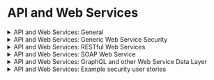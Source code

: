 # API and Web Services

<details>
  <summary>
    API and Web Services: General
  </summary>
  
* Ensure that adequate authentication, session management, and authorization of all web services are in place.
* Validate all parameters that transit from a lower to higher trust level.
* Design in effective security controls for all API types, including cloud and serverless APIs.
</details>

<details>
  <summary>
    API and Web Services: Generic Web Service Security
  </summary>
  
* Use the same encodings and parsers across all application components to avoid parsing attacks that exploit different parsing behavior.
* Limit access to administration and management functions to authorized administrators.
* Verify API URLs do not expose sensitive information, such as the API key, session tokens etc.
* Make authorization decisions at the URI (enforced at the controller or router) and at the resource level (enforced by model-based permissions).
* Reject requests containing unexpected or missing content types with appropriate headers (HTTP response 406 Unacceptable or 415 Unsupported Media Type).
</details>

<details>
  <summary>
    API and Web Services: RESTful Web Services
  </summary>
  
* Disable RESTful HTTP methods that are not valid for the user or action (e.g. DELETE or PUT on protected resources).
* Validate JSON schema before accepting.
* Protect RESTful web services that utilize cookies from Cross-Site Request Forgery via the use of at least one of the following: 
  * Triple or double submit cookie pattern
  * CSRF nonces
  * ORIGIN request header checks
* Use anti-automation controls for REST services to protect against excessive calls, especially if the API is unauthenticated.
* Confirm the incoming Content-Type is the expected one, such as application/xml or application/JSON.
* Verify that the message headers and payload are trustworthy and not modified in transit. 
* Require strong encryption for transport as it provides both confidentiality and integrity protection. 
* Use per-message digital signatures to provide additional assurance for high-security applications (but also have additional complexity).
</details>

<details>
  <summary>
    API and Web Services: SOAP Web Service
  </summary>
  
* Validate XSD schema to ensure a properly formed XML document, followed by validation of each input field before any processing of the data.
* Sign message payloads using WS-Security to ensure reliable transport between client and service.
</details>

<details>
  <summary>
    API and Web Services: GraphQL and other Web Service Data Layer
  </summary>
  
* Use query whitelisting or depth limiting and amount limiting to prevent GraphQL or data layer expression denial of service (DoS)
* Use query cost analysis for advanced scenarios.
* Use GraphQL or other data layer authorization logic at the business logic layer instead of the GraphQL layer.
</details>

<details>
  <summary>
    API and Web Services: Example security user stories
  </summary>
  
* As a user, I want the application to have adequate authentication, session management, and authorization on all web services that have access to my data.
</details>
